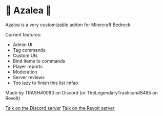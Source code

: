 # 🌺 Azalea 🌺

Azalea is a very customizable addon for Minecraft Bedrock.

Current features:
- Admin UI
- Tag commands
- Custom UIs
- Bind items to commands
- Player reports
- Moderation
- Server reviews
- Too lazy to finish this list lmfao

Made by TRASH#0093 on Discord (or TheLegendaryTrashcan#8485 on Revolt)

[Talk on the Discord server](https://discord.gg/azalea-1-year-anniversary-922867041029984316)
[Talk on the Revolt server](https://rvlt.gg/PjgTYFgF)
